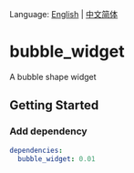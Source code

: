 Language: [English](README.md) | [中文简体](README-ZH.md)

# bubble_widget

A bubble shape widget

## Getting Started

### Add dependency

```yaml
dependencies:
  bubble_widget: 0.01
```